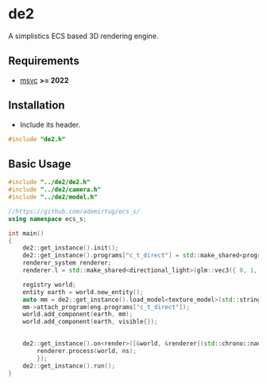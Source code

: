 # de2
A simplistics ECS based 3D rendering engine.

## Requirements
- [msvc](https://visualstudio.microsoft.com/) **>= 2022**

## Installation

- Include its header.
```cpp
#include "de2.h"
```

## Basic Usage

```cpp
#include "../de2/de2.h"
#include "../de2/camera.h"
#include "../de2/model.h"

//https://github.com/ademirtug/ecs_s/
using namespace ecs_s;

int main()
{
	de2::get_instance().init();
	de2::get_instance().programs["c_t_direct"] = std::make_shared<program>("c_t_direct", "shaders/c_t_direct.vert", "shaders/c_t_direct.frag");
	renderer_system renderer;
	renderer.l = std::make_shared<directional_light>(glm::vec3({ 0, 1, 0 }));

	registry world;
	entity earth = world.new_entity();
	auto mm = de2::get_instance().load_model<texture_model>(std::string("earth"), std::string("models/tcube.obj"), std::string("textures/earth.bmp"), true);
	mm->attach_program(eng.programs["c_t_direct"]);
	world.add_component(earth, mm);
	world.add_component(earth, visible{});
	

	de2::get_instance().on<render>([&world, &renderer](std::chrono::nanoseconds ns) {
		renderer.process(world, ns);
		});
	de2::get_instance().run();
}

```
